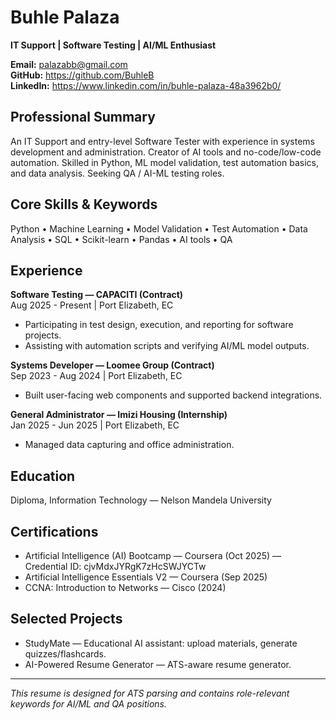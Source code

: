 # Buhle Palaza

**IT Support | Software Testing | AI/ML Enthusiast**

**Email:** palazabb@gmail.com  
**GitHub:** https://github.com/BuhleB  
**LinkedIn:** https://www.linkedin.com/in/buhle-palaza-48a3962b0/

## Professional Summary

An IT Support and entry-level Software Tester with experience in systems development and administration. Creator of AI tools and no-code/low-code automation. Skilled in Python, ML model validation, test automation basics, and data analysis. Seeking QA / AI-ML testing roles.

## Core Skills & Keywords

Python • Machine Learning • Model Validation • Test Automation • Data Analysis • SQL • Scikit-learn • Pandas • AI tools • QA

## Experience

**Software Testing — CAPACITI (Contract)**  
Aug 2025 - Present | Port Elizabeth, EC  
- Participating in test design, execution, and reporting for software projects.
- Assisting with automation scripts and verifying AI/ML model outputs.

**Systems Developer — Loomee Group (Contract)**  
Sep 2023 - Aug 2024 | Port Elizabeth, EC  
- Built user-facing web components and supported backend integrations.

**General Administrator — Imizi Housing (Internship)**  
Jan 2025 - Jun 2025 | Port Elizabeth, EC  
- Managed data capturing and office administration.

## Education

Diploma, Information Technology — Nelson Mandela University

## Certifications

- Artificial Intelligence (AI) Bootcamp — Coursera (Oct 2025) — Credential ID: cjvMdxJYRgK7zHcSWJYCTw
- Artificial Intelligence Essentials V2 — Coursera (Sep 2025)
- CCNA: Introduction to Networks — Cisco (2024)

## Selected Projects

- StudyMate — Educational AI assistant: upload materials, generate quizzes/flashcards.
- AI-Powered Resume Generator — ATS-aware resume generator.

---

*This resume is designed for ATS parsing and contains role-relevant keywords for AI/ML and QA positions.*
